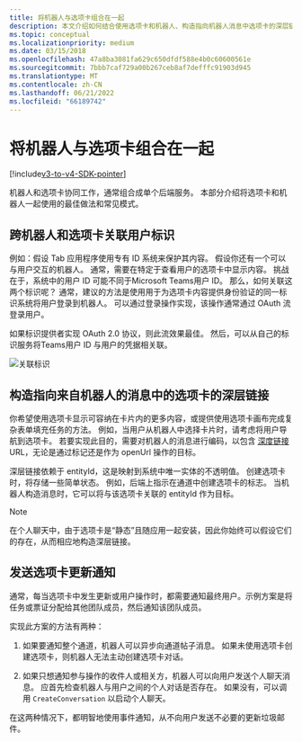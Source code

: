 ```yaml
---
title: 将机器人与选项卡组合在一起
description: 本文介绍如何结合使用选项卡和机器人、构造指向机器人消息中选项卡的深层链接，以及团队机器人选项卡开发
ms.topic: conceptual
ms.localizationpriority: medium
ms.date: 03/15/2018
ms.openlocfilehash: 47a8ba3081fa629c650dfdf588e4b0c60600561e
ms.sourcegitcommit: 7bbb7caf729a00b267ceb8af7defffc91903d945
ms.translationtype: MT
ms.contentlocale: zh-CN
ms.lasthandoff: 06/21/2022
ms.locfileid: "66189742"
---
```

# <a name="combine-bots-with-tabs"></a>将机器人与选项卡组合在一起

[!include[v3-to-v4-SDK-pointer](~/includes/v3-to-v4-pointer-bots.md)]

机器人和选项卡协同工作，通常组合成单个后端服务。 本部分介绍将选项卡和机器人一起使用的最佳做法和常见模式。

## <a name="associating-user-identities-across-bot-and-tab"></a>跨机器人和选项卡关联用户标识

例如：假设 Tab 应用程序使用专有 ID 系统来保护其内容。 假设你还有一个可以与用户交互的机器人。 通常，需要在特定于查看用户的选项卡中显示内容。 挑战在于，系统中的用户 ID 可能不同于Microsoft Teams用户 ID。 那么，如何关联这两个标识呢？
通常，建议的方法是使用用于为选项卡内容提供身份验证的同一标识系统将用户登录到机器人。 可以通过登录操作实现，该操作通常通过 OAuth 流登录用户。

如果标识提供者实现 OAuth 2.0 协议，则此流效果最佳。 然后，可以从自己的标识服务将Teams用户 ID 与用户的凭据相关联。

   ![关联标识](~/assets/images/bots/associating_contexts.png)

## <a name="constructing-deep-links-to-tabs-in-messages-from-your-bot"></a>构造指向来自机器人的消息中的选项卡的深层链接

你希望使用选项卡显示可容纳在卡片内的更多内容，或提供使用选项卡画布完成复杂表单填充任务的方法。 例如，当用户从机器人中选择卡片时，请考虑将用户导航到选项卡。 若要实现此目的，需要对机器人的消息进行编码，以包含 [深度链接](~/concepts/build-and-test/deep-links.md) URL，无论是通过标记还是作为 openUrl 操作的目标。

深层链接依赖于 entityId，这是映射到系统中唯一实体的不透明值。 创建选项卡时，将存储一些简单状态。 例如，后端上指示在通道中创建选项卡的标志。 当机器人构造消息时，它可以将与该选项卡关联的 entityId 作为目标。

> [!NOTE]
> 在个人聊天中，由于选项卡是“静态”且随应用一起安装，因此你始终可以假设它们的存在，从而相应地构造深层链接。

## <a name="sending-notifications-for-tab-updates"></a>发送选项卡更新通知

通常，每当选项卡中发生更新或用户操作时，都需要通知最终用户。示例方案是将任务或票证分配给其他团队成员，然后通知该团队成员。

实现此方案的方法有两种：

1. 如果要通知整个通道，机器人可以异步向通道帖子消息。 如果未使用选项卡创建选项卡，则机器人无法主动创建选项卡对话。

2. 如果只想通知参与操作的收件人或相关方，机器人可以向用户发送个人聊天消息。 应首先检查机器人与用户之间的个人对话是否存在。 如果没有，可以调用 `CreateConversation` 以启动个人聊天。

在这两种情况下，都明智地使用事件通知，从不向用户发送不必要的更新垃圾邮件。
